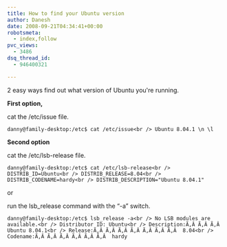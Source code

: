```yaml
---
title: How to find your Ubuntu version
author: Danesh
date: 2008-09-21T04:34:41+00:00
robotsmeta:
  - index,follow
pvc_views:
  - 3486
dsq_thread_id:
  - 946400321

---
```

2 easy ways find out what version of Ubuntu you're running.

**First option,**

cat the /etc/issue file.

`danny@family-desktop:/etc$ cat /etc/issue<br />
Ubuntu 8.04.1 \n \l`

**Second option**

cat the /etc/lsb-release file.

`danny@family-desktop:/etc$ cat /etc/lsb-release<br />
DISTRIB_ID=Ubuntu<br />
DISTRIB_RELEASE=8.04<br />
DISTRIB_CODENAME=hardy<br />
DISTRIB_DESCRIPTION="Ubuntu 8.04.1"`

or

run the lsb_release command with the &#8220;-a&#8221; switch.

`danny@family-desktop:/etc$ lsb_release -a<br />
No LSB modules are available.<br />
Distributor ID: Ubuntu<br />
Description:Ã‚Â Ã‚Â Ã‚Â  Ubuntu 8.04.1<br />
Release:Ã‚Â Ã‚Â Ã‚Â Ã‚Â Ã‚Â Ã‚Â Ã‚Â  8.04<br />
Codename:Ã‚Â Ã‚Â Ã‚Â Ã‚Â Ã‚Â Ã‚Â  hardy`